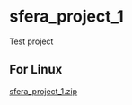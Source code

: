 # sfera_project_1
 Test project
## For Linux
[sfera_project_1.zip](https://github.com/Lokki16/sfera_project_1/files/10101478/sfera_project_1.zip)
